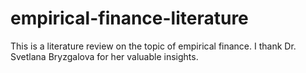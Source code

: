 # empirical-finance-literature
This is a literature review on the topic of empirical finance. I thank Dr. Svetlana Bryzgalova for her valuable insights.

